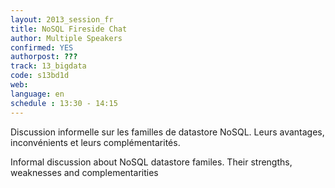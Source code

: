 ```yaml
---
layout: 2013_session_fr
title: NoSQL Fireside Chat
author: Multiple Speakers
confirmed: YES
authorpost: ???
track: 13_bigdata
code: s13bd1d
web: 
language: en
schedule : 13:30 - 14:15
---
```


Discussion informelle sur les familles de datastore NoSQL. Leurs avantages, inconvénients et leurs complémentarités.

Informal discussion about NoSQL datastore familes. Their strengths, weaknesses and complementarities
